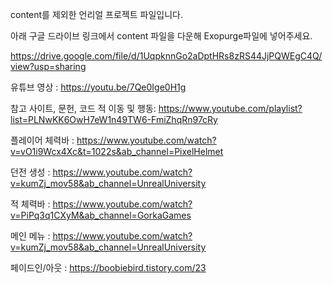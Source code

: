 content를 제외한 언리얼 프로젝트 파일입니다.

아래 구글 드라이브 링크에서 content 파일을 다운해 Exopurge파일에 넣어주세요.

https://drive.google.com/file/d/1UqpknnGo2aDptHRs8zRS44JjPQWEgC4Q/view?usp=sharing


유튜브 영상 : https://youtu.be/7Qe0Ige0H1g






참고 사이트, 문헌, 코드
적 이동 및 행동:  https://www.youtube.com/playlist?list=PLNwKK6OwH7eW1n49TW6-FmiZhqRn97cRy

플레이어 체력바 : https://www.youtube.com/watch?v=vO1i9Wcx4Xc&t=1022s&ab_channel=PixelHelmet

던전 생성 :
https://www.youtube.com/watch?v=kumZj_mov58&ab_channel=UnrealUniversity

적 체력바 :
https://www.youtube.com/watch?v=PiPq3q1CXyM&ab_channel=GorkaGames

메인 메뉴 : https://www.youtube.com/watch?v=kumZj_mov58&ab_channel=UnrealUniversity

페이드인/아웃 :
https://boobiebird.tistory.com/23
